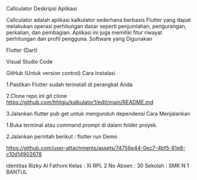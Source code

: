 Callculator 
Deskripsi Aplikasi

Callculator adalah aplikasi kalkulator sederhana berbasis Flutter yang dapat melakukan operasi perhitungan dasar seperti penjumlahan, pengurangan, perkalian, dan pembagian. Aplikasi ini juga memiliki fitur riwayat perhitungan dan profil pengguna.
Software yang Digunakan

Flutter (Dart)

Visual Studio Code

GitHub (Untuk version control)
Cara Instalasi

1.Pastikan Flutter sudah terinstall di perangkat Anda

2.Clone repo ini git clone https://github.com/hhtgju/kalkulator1/edit/main/README.md

3.Jalankan flutter pub get untuk mengunduh dependensi
Cara Menjalankan

1.Buka terminal atau command prompt di dalam folder proyek.

2.Jalankan perintah berikut : flutter run
Demo

https://github.com/user-attachments/assets/74756e44-0ec7-4bf5-81e8-c10d14902678

identitas
Rizky Al Fathoni Kelas : XI RPL 2 No Absen : 30 Sekolah : SMK N 1 BANTUL

